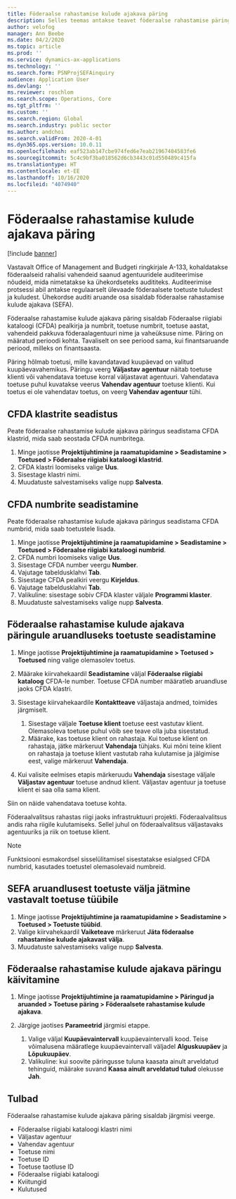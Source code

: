 ```yaml
---
title: Föderaalse rahastamise kulude ajakava päring
description: Selles teemas antakse teavet föderaalse rahastamise päringu kulude ajakava kohta.
author: velofog
manager: Ann Beebe
ms.date: 04/2/2020
ms.topic: article
ms.prod: ''
ms.service: dynamics-ax-applications
ms.technology: ''
ms.search.form: PSNProjSEFAinquiry
audience: Application User
ms.devlang: ''
ms.reviewer: roschlom
ms.search.scope: Operations, Core
ms.tgt_pltfrm: ''
ms.custom: ''
ms.search.region: Global
ms.search.industry: public sector
ms.author: andchoi
ms.search.validFrom: 2020-4-01
ms.dyn365.ops.version: 10.0.11
ms.openlocfilehash: eaf523ab147cbe974fed6e7eab21967404583fe6
ms.sourcegitcommit: 5c4c9bf3ba018562d6cb3443c01d550489c415fa
ms.translationtype: HT
ms.contentlocale: et-EE
ms.lasthandoff: 10/16/2020
ms.locfileid: "4074940"
---
```

# <a name="schedule-of-expenditures-of-federal-awards-inquiry"></a>Föderaalse rahastamise kulude ajakava päring

[!include [banner](../includes/banner.md)]

Vastavalt Office of Management and Budgeti ringkirjale A-133, kohaldatakse föderaalseid rahalisi vahendeid saanud agentuuridele auditeerimise nõudeid, mida nimetatakse ka ühekordseteks audititeks. Auditeerimise protsessi abil antakse regulaarselt ülevaade föderaalsete toetuste tuludest ja kuludest. Ühekordse auditi aruande osa sisaldab föderaalse rahastamise kulude ajakava (SEFA).

Föderaalse rahastamise kulude ajakava päring sisaldab Föderaalse riigiabi kataloogi (CFDA) pealkirja ja numbrit, toetuse numbrit, toetuse aastat, vahendeid pakkuva föderaalagentuuri nime ja vaheüksuse nime. Päring on määratud perioodi kohta. Tavaliselt on see periood sama, kui finantsaruande periood, milleks on finantsaasta.

Päring hõlmab toetusi, mille kavandatavad kuupäevad on valitud kuupäevavahemikus. Päringu veerg **Väljastav agentuur** näitab toetuse klienti või vahendatava toetuse korral väljastavat agentuuri. Vahendatava toetuse puhul kuvatakse veerus **Vahendav agentuur** toetuse klienti. Kui toetus ei ole vahendatav toetus, on veerg **Vahendav agentuur** tühi.

## <a name="set-up-the-cfda-clusters"></a>CFDA klastrite seadistus

Peate föderaalse rahastamise kulude ajakava päringus seadistama CFDA klastrid, mida saab seostada CFDA numbritega.

1. Minge jaotisse **Projektijuhtimine ja raamatupidamine \> Seadistamine \> Toetused \> Föderaalse riigiabi kataloogi klastrid**.
2. CFDA klastri loomiseks valige **Uus**.
3. Sisestage klastri nimi.
4. Muudatuste salvestamiseks valige nupp **Salvesta**.

## <a name="set-up-cfda-numbers"></a>CFDA numbrite seadistamine

Peate föderaalse rahastamise kulude ajakava päringus seadistama CFDA numbrid, mida saab toetustele lisada.

1. Minge jaotisse **Projektijuhtimine ja raamatupidamine \> Seadistamine \> Toetused \> Föderaalse riigiabi kataloogi numbrid**.
2. CFDA numbri loomiseks valige **Uus**.
3. Sisestage CFDA number veergu **Number**.
4. Vajutage tabeldusklahvi **Tab**.
5. Sisestage CFDA pealkiri veergu **Kirjeldus**.
6. Vajutage tabeldusklahvi **Tab**.
7. Valikuline: sisestage sobiv CFDA klaster väljale **Programmi klaster**.
8. Muudatuste salvestamiseks valige nupp **Salvesta**.

## <a name="set-up-grants-to-report-for-the-schedule-of-expenditures-of-federal-awards-inquiry"></a>Föderaalse rahastamise kulude ajakava päringule aruandluseks toetuste seadistamine

1. Minge jaotisse **Projektijuhtimine ja raamatupidamine \> Toetused \> Toetused** ning valige olemasolev toetus.
2. Määrake kiirvahekaardil **Seadistamine** väljal **Föderaalse riigiabi kataloog** CFDA-le number. Toetuse CFDA number määratleb aruandluse jaoks CFDA klastri.
3. Sisestage kiirvahekaardile **Kontaktteave** väljastaja andmed, toimides järgmiselt.

    1. Sisestage väljale **Toetuse klient** toetuse eest vastutav klient. Olemasoleva toetuse puhul võib see teave olla juba sisestatud.
    2. Määrake, kas toetuse klient on rahastaja. Kui toetuse klient on rahastaja, jätke märkeruut **Vahendaja** tühjaks. Kui mõni teine klient on rahastaja ja toetuse klient vastutab raha kulutamise ja jälgimise eest, valige märkeruut **Vahendaja**.

4. Kui valisite eelmises etapis märkeruudu **Vahendaja** sisestage väljale **Väljastav agentuur** toetuse andnud klient. Väljastav agentuur ja toetuse klient ei saa olla sama klient.

Siin on näide vahendatava toetuse kohta.

Föderaalvalitsus rahastas riigi jaoks infrastruktuuri projekti. Föderaalvalitsus andis raha riigile kulutamiseks. Sellel juhul on föderaalvalitsus väljastavaks agentuuriks ja riik on toetuse klient.

> [!NOTE] 
> Funktsiooni esmakordsel sisselülitamisel sisestatakse esialgsed CFDA numbrid, kasutades toetustel olemasolevaid numbreid.

## <a name="exclude-grants-from-sefa-reporting-based-on-the-grant-type"></a>SEFA aruandlusest toetuste välja jätmine vastavalt toetuse tüübile

1. Minge jaotisse **Projektijuhtimine ja raamatupidamine \> Seadistamine \> Toetused \> Toetuste tüübid**.
2. Valige kiirvahekaardil **Vaiketeave** märkeruut **Jäta föderaalse rahastamise kulude ajakavast välja**.
3. Muudatuste salvestamiseks valige nupp **Salvesta**.

## <a name="run-the-schedule-of-expenditures-of-federal-awards-inquiry"></a>Föderaalse rahastamise kulude ajakava päringu käivitamine

1. Minge jaotisse **Projektijuhtimine ja raamatupidamine \> Päringud ja aruanded \> Toetuse päring \> Föderaalsete rahastamise kulude ajakava**.
2. Järgige jaotises **Parameetrid** järgmisi etappe.

    1. Valige väljal **Kuupäevaintervall** kuupäevaintervalli kood. Teise võimalusena määratlege kuupäevaintervall väljadel **Alguskuupäev** ja **Lõpukuupäev**.
    2. Valikuline: kui soovite päringusse tuluna kaasata ainult arveldatud tehinguid, määrake suvand **Kaasa ainult arveldatud tulud** olekusse **Jah**.

## <a name="columns"></a>Tulbad

Föderaalse rahastamise kulude ajakava päring sisaldab järgmisi veerge.

- Föderaalse riigiabi kataloogi klastri nimi
- Väljastav agentuur
- Vahendav agentuur
- Toetuse nimi
- Toetuse ID
- Toetuse taotluse ID
- Föderaalse riigiabi kataloogi
- Kviitungid
- Kulutused
